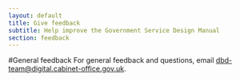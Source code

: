 ```yaml
---
layout: default
title: Give feedback
subtitle: Help improve the Government Service Design Manual
section: feedback
---
```


#General feedback
For general feedback and questions, email dbd-team@digital.cabinet-office.gov.uk.

	